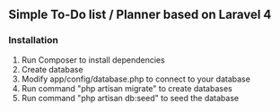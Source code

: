 ## Simple To-Do list / Planner based on Laravel 4

### Installation
1. Run Composer to install dependencies
2. Create database
3. Modify app/config/database.php to connect to your database
4. Run command "php artisan migrate" to create databases
5. Run command "php artisan db:seed" to seed the database

